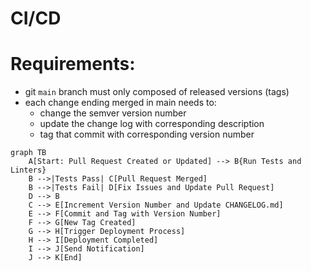 # CI/CD

# Requirements:

- git `main` branch must only composed of released versions (tags)
- each change ending merged in main needs to:
	- change the semver version number
	- update the change log with corresponding description
	- tag that commit with corresponding version number

```mermaid
graph TB
	A[Start: Pull Request Created or Updated] --> B{Run Tests and Linters}
	B -->|Tests Pass| C[Pull Request Merged]
	B -->|Tests Fail| D[Fix Issues and Update Pull Request]
	D --> B
	C --> E[Increment Version Number and Update CHANGELOG.md]
	E --> F[Commit and Tag with Version Number]
	F --> G[New Tag Created]
	G --> H[Trigger Deployment Process]
	H --> I[Deployment Completed]
	I --> J[Send Notification]
	J --> K[End]
```
